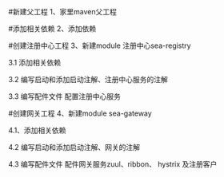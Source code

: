 #新建父工程
1、家里maven父工程

#添加相关依赖
2、添加依赖

#创建注册中心工程
3、新建module  注册中心sea-registry

3.1 添加相关依赖

3.2 编写启动和添加启动注解、注册中心服务的注解

3.3 编写配件文件 配置注册中心服务

#创建网关工程
4、新建module sea-gateway

4.1、添加相关依赖

4.2 编写启动和添加启动注解、网关的注解

4.3 编写配件文件 配件网关服务zuul、ribbon、 hystrix 及注册客户



